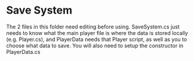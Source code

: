 # Save System
The 2 files in this folder need editing before using. SaveSystem.cs just needs to know what the main player file is where the data is stored locally (e.g. Player.cs), and PlayerData needs that Player script, as well as you to choose what data to save. You will also need to setup the constructor in PlayerData.cs